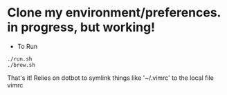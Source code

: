 # Clone my environment/preferences.  in progress, but working!

* To Run
```
./run.sh
./brew.sh
```

That's it!  Relies on dotbot to symlink things like '~/.vimrc' to the local file vimrc


